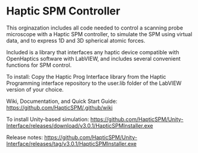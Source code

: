 # Haptic SPM Controller

This orginazation includes all code needed to control a scanning probe microscope with a Haptic SPM controller, to simulate the SPM using virtual data, and to express 1D and 3D spherical atomic forces.

Included is a library that interfaces any haptic device compatible with OpenHaptics software with LabVIEW, and includes several convenient functions for SPM control.

To install:
Copy the Haptic Prog Interface library from the Haptic Programming interface repository to the user.lib folder of the LabVIEW version of your choice.

Wiki, Documentation, and Quick Start Guide: https://github.com/HapticSPM/.github/wiki

To install Unity-based simulation: https://github.com/HapticSPM/Unity-Interface/releases/download/v3.0.1/HapticSPMInstaller.exe

Release notes: https://github.com/HapticSPM/Unity-Interface/releases/tag/v3.0.1/HapticSPMInstaller.exe
